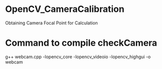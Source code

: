 # OpenCV_CameraCalibration
Obtaining Camera Focal Point for Calculation

# Command to compile checkCamera
g++ webcam.cpp  -lopencv_core -lopencv_videoio -lopencv_highgui -o webcam
